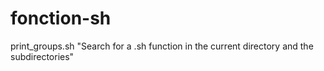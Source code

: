 # fonction-sh

print_groups.sh "Search for a .sh function in the current directory and the subdirectories"
